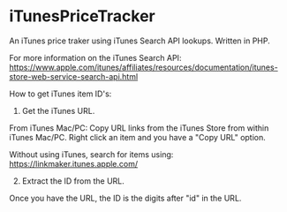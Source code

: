 # iTunesPriceTracker

An iTunes price traker using iTunes Search API lookups. Written in PHP.

For more information on the iTunes Search API:
https://www.apple.com/itunes/affiliates/resources/documentation/itunes-store-web-service-search-api.html

How to get iTunes item ID's:

1. Get the iTunes URL.

From iTunes Mac/PC: Copy URL links from the iTunes Store from within iTunes Mac/PC. Right click an item and you have a "Copy URL" option.

Without using iTunes, search for items using: https://linkmaker.itunes.apple.com/

2. Extract the ID from the URL.

Once you have the URL, the ID is the digits after "id" in the URL.
